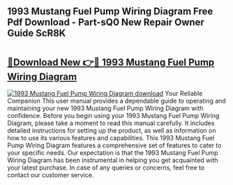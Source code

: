 ## 1993 Mustang Fuel Pump Wiring Diagram Free Pdf Download - Part-sQ0 New Repair Owner Guide ScR8K

# <h2><a href="http://dfsk031.blite.top/?on=1993+Mustang+Fuel+Pump+Wiring+Diagram">🔗Download New 👉🔴 1993 Mustang Fuel Pump Wiring Diagram</a></h2>

[![1993 Mustang Fuel Pump Wiring Diagram download](https://i.imgur.com/lujVjoI.png)](http://dfsk031.blite.top/?on=1993+Mustang+Fuel+Pump+Wiring+Diagram)
Your Reliable Companion This user manual provides a dependable guide to operating and maintaining your new 1993 Mustang Fuel Pump Wiring Diagram with confidence. Before you begin using your 1993 Mustang Fuel Pump Wiring Diagram, please take a moment to read this manual carefully. It includes detailed instructions for setting up the product, as well as information on how to use its various features and capabilities. This 1993 Mustang Fuel Pump Wiring Diagram features a comprehensive set of features to cater to your specific needs. Our expectation is that the 1993 Mustang Fuel Pump Wiring Diagram has been instrumental in helping you get acquainted with your latest purchase. In case of any queries or concerns, feel free to contact our customer service.
